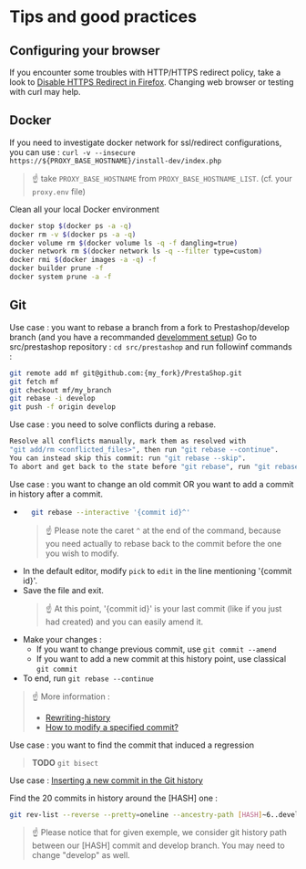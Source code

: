 # Tips and good practices 


## Configuring your browser

If you encounter some troubles with HTTP/HTTPS redirect policy, take a look to [Disable HTTPS Redirect in Firefox](https://itadminguide.com/disable-https-redirect-in-firefox/). Changing web browser or testing with curl may help.



## Docker

If you need to investigate docker network for ssl/redirect configurations, you can use : `curl -v --insecure https://${PROXY_BASE_HOSTNAME}/install-dev/index.php`
> :point_up: take `PROXY_BASE_HOSTNAME` from `PROXY_BASE_HOSTNAME_LIST`. (cf. your `proxy.env` file)

Clean all your local Docker environment
```sh
docker stop $(docker ps -a -q)
docker rm -v $(docker ps -a -q)
docker volume rm $(docker volume ls -q -f dangling=true)
docker network rm $(docker network ls -q --filter type=custom)
docker rmi $(docker images -a -q) -f
docker builder prune -f
docker system prune -a -f
```


## Git

Use case : you want to rebase a branch from a fork to Prestashop/develop branch (and you have a recommanded [develomment setup](development_setup.md))
Go to src/prestashop repository : `cd src/prestashop` and run followinf commands :
```sh
git remote add mf git@github.com:{my_fork}/PrestaShop.git
git fetch mf
git checkout mf/my_branch
git rebase -i develop
git push -f origin develop
```

Use case : you need to solve conflicts during a rebase.
```sh
Resolve all conflicts manually, mark them as resolved with
"git add/rm <conflicted_files>", then run "git rebase --continue".
You can instead skip this commit: run "git rebase --skip".
To abort and get back to the state before "git rebase", run "git rebase --abort".
```

Use case : you want to change an old commit OR you want to add a commit in history after a commit.
* ```sh
    git rebase --interactive '{commit id}^'
    ```
    > :point_up: Please note the caret `^` at the end of the command, because you need actually to rebase back to the commit before the one you wish to modify.
* In the default editor, modify `pick` to `edit` in the line mentioning '{commit id}'.
* Save the file and exit.
    > :point_up: At this point, '{commit id}' is your last commit (like if you just had created) and you can easily amend it.
* Make your changes :
  * If you want to change previous commit, use `git commit --amend`
  * If you want to add a new commit at this history point, use classical `git commit`
* To end, run `git rebase --continue`

> :point_up: More information :
> - [Rewriting-history](https://backlog.com/git-tutorial/rewriting-history/) 
> - [How to modify a specified commit?](https://stackoverflow.com/questions/1186535/how-to-modify-a-specified-commit)


Use case : you want to find the commit that induced a regression
> **TODO** `git bisect`

Use case : [Inserting a new commit in the Git history](https://blog.frankel.ch/inserting-new-commit-git-history/)

Find the 20 commits in history around the [HASH] one :  
```sh
git rev-list --reverse --pretty=oneline --ancestry-path [HASH]~6..develop | head -21
```

> :point_up: Please notice that for given exemple, we consider git history path between our [HASH] commit and develop branch. You may need to change "develop" as well.


